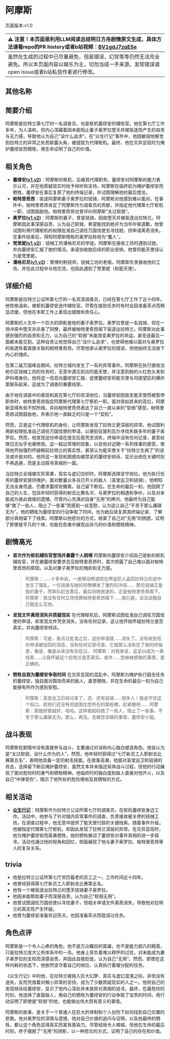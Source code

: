 # 阿摩斯
页面版本:v1.0
 

| :warning: 注意！本页面是利用LLM阅读总结明日方舟剧情原文生成，具体方法请看repo的PR history或者b站视频：[BV1gdJ7zqESe](https://www.bilibili.com/video/BV1gdJ7zqESe/)         |
|:----------------------------|
| 虽然在生成的过程中已尽量避免，但是错误，幻觉等等仍然无法完全避免。所以本页面内容以娱乐为主，切勿当成一手来源。发现错误请open issue或者b站私信作者进行修改。|



## 其他名称

## 简要介绍
阿摩斯是拉特兰第七厅的一名调查员，也是枢机蕾缪安的辅佐官。他在第七厅工作多年，为人温和，但内心深藏着因未能阻止妻子奥罗拉堕天并被驱逐而产生的自责与无力感，导致他认为自己“没什么追求”。在“众生行记”事件中，他因敏锐地察觉到拉特兰的异常之处而崭露头角，被提拔为代理枢机。最终，他在灾异显现时为掩护蕾缪安而牺牲，用生命证明了自己的价值。
## 相关角色
-   **蕾缪安([v1](char_4193_lemuen.md),[v2](../char_v3/char_4193_lemuen.md))**：阿摩斯的枢机，后被其代理职务。蕾缪安对阿摩斯的能力表示认可，并在他质疑现实时给予倾听和支持。阿摩斯在临终前为掩护蕾缪安而牺牲。蕾缪安在事后复原了他的终端记录，并试图理解他的最后想法。
-   **帕特里奇昂**：驱逐阿摩斯妻子奥罗拉的铳骑，阿摩斯对他感到难以面对。在事件中，帕特里奇昂肯定了阿摩斯作为调查员的贡献，并指定他代理第七厅枢机一职，试图鼓励他。帕特里奇昂也曾评价阿摩斯“太过软弱”。
-   **奥罗拉([v1](extended_char_ao_luo_la.md),[v2](../char_v3/extended_char_ao_luo_la.md))**：阿摩斯的妻子，曾是铳骑，因故堕天并被驱逐出拉特兰。阿摩斯因此事深感自责，认为自己软弱，希望能找到她并为当年吵架道歉。他曾试图利用代理枢机的权限批准自己调任万国信使去寻找她，但申请离奇消失。在事件结束后，得知阿摩斯牺牲的奥罗拉称他为“蠢人”。
-   **梵里妮([v1](extended_char_fan_li_ni.md),[v2](../char_v3/extended_char_fan_li_ni.md))**：铳械工坊潘格尼尼的学徒。阿摩斯在接收工坊时遇到过她，并向蕾缪安汇报了她的情况，承诺协助她后续的职业安排。他曾将能天使误认为是梵里妮。
-   **潘格尼尼([v1](extended_char_pan_ge_ni_ni.md),[v2](../char_v3/extended_char_pan_ge_ni_ni.md))**：黎博利制铳师，铳械工坊的老板。阿摩斯负责接收他的工坊，并在此过程中与他交流，也因此遇到了梵里妮（和能天使）。
## 详细介绍
阿摩斯是拉特兰公证所第七厅的一名资深调查员，已经在第七厅工作了近十四年。他性格温和，被枢机蕾缪安选作辅佐官。尽管在接到任务时有时会因准备茶点而稍显迟缓，但他在本职工作上表现出细致和责任心。

阿摩斯的人生中一个巨大的阴影是他的妻子奥罗拉。奥罗拉曾是一名铳骑，但在一场冲突中堕天并杀害了同僚，最终被帕特里奇昂阁下驱逐出拉特兰。阿摩斯对此事感到强烈的自责和无力，认为自己的“软弱”未能改变奥罗拉的命运，甚至连最后一面都未能见到。这种自责让他觉得自己“没什么追求”，也使得他难以面对与奥罗拉的驱逐有着直接关联的帕特里奇昂。尽管他承认奥罗拉的错误，但他始终无法放下内心的愧疚。

在第二届万国峰会期间，拉特兰城内发生了一系列异常事件。阿摩斯在执行接收法柏尔区铳械工坊的任务时，无意中遇见到访的能天使，并注意到她的火红色头发和萨科塔身份。他将这一信息向蕾缪安汇报，促使蕾缪安将能天使与司提望区的爆炸案联系起来，这成为了调查的重要线索。

由于他在调查中的表现和其在第七厅的资深地位，当蕾缪安因放走能天使而被暂停职务时，帕特里奇昂指定阿摩斯代理第七厅枢机一职。面对突如其来的高位，阿摩斯显得有些不知所措，并向帕特里奇昂表达了自己一直以来的“软弱”感受。帕特里奇昂试图鼓励他，并表示他一直缺乏的只是一个“契机”。

然而，正是这个代理枢机的身份，让阿摩斯发现了拉特兰更深层的异常。他试图利用新权限批准自己调任万国信使的申请，以便前往玻利瓦尔寻找失联多年的妻子奥罗拉。然而，他发现这份申请在提交后竟凭空消失，终端中没有任何记录，甚至权限日志似乎也被修改。这一超出常理的现象，以及他对近期一系列怪事的感受，使得他开始强烈怀疑眼前拉特兰的真实性，甚至认为能天使关于“拉特兰生病了”的说法或许是对的。他将这一发现和困惑向被禁足的蕾缪安倾诉，显示出他在关键时刻不再逃避，而是主动探寻真相的一面。

当拉特兰全城被灾异笼罩，现实与虚幻交织时，阿摩斯选择坚守岗位。他为执行任务的蕾缪安提供掩护，面对数量众多且已开火的敌人（圣堂巡卫和铳骑），他明知无法全身而退，仍要求蕾缪安撤离，自己留下断后。在生命的最后一刻，他回顾了自己的人生，包括年轻时获得的射击比赛名次、与奥罗拉的相遇和争吵，以及对未能成为彼此救赎的遗憾。尽管内心充满对自身“无用”的拷问，他最终为自己能够“救了一些人，阻止了一些事”而感到一丝宽慰，认为这让自己“不至于那么庸碌无为”。他的牺牲为蕾缪安的行动争取了时间，也为她后续复原其终端记录、了解部分真相留下了线索。阿摩斯以他悲壮的方式，结束了自己对“无用”的困惑，证明了即使是平凡的个体，也能在危难中展现出非凡的价值和牺牲精神。
## 剧情高光
*   **首次作为枢机辅佐官登场并暴露个人困境**
    阿摩斯向蕾缪安介绍自己是新的枢机辅佐官，并在被蕾缪安要求去见帕特里奇昂时，首次袒露了自己难以面对帕特里奇昂的原因，以及对妻子奥罗拉的愧疚和无力感。
    > 阿摩斯：......十多年前，一座移动修道院在押送犯人返回拉特兰的途中发生了骚乱，一位铳骑与她的同僚爆发了激烈的冲突...... 那位铳骑正是我的妻子，而率队赶去善后，最后将她放逐的，正是帕特里奇昂阁下。
    > 阿摩斯：我没有任何立场怪罪帕特里奇昂阁下......我只是，没法说服自己就这么见他。

*   **发现文件离奇消失并质疑现实**
    在代理枢机后，阿摩斯试图批准自己调任万国信使的申请，却发现文件凭空消失，没有任何记录，这让他开始怀疑拉特兰是否真实，并向蕾缪安倾诉。
    > 阿摩斯：可是，我点过批准之后，这份申请就......消失了。没有收到任何申请被驳回的消息，没有任何记录可查。它就那么消失在了我的终端里，像是、像是从来没有存在过。
    > 阿摩斯：对我来说，这足以成为一条线索......让我怀疑这个拉特兰是否真实。或许......您妹妹想做的事情，是正确的。

*   **牺牲自我为蕾缪安争取时间**
    在灾异显现的混乱中，阿摩斯为掩护执行狙击任务的蕾缪安，独自面对围攻而来的敌人，直至牺牲，并在生命的最后一刻为自己能够有所作为感到安慰。
    > 阿摩斯：圣堂巡卫已经过来了，还、还有铳骑......很多人！我会守住这个街口，趁他们还没有彻底围住您所在的那栋楼，赶紧撤吧......
    > 阿摩斯：那就好那就好，哈哈。这样我起码救了一些人，阻止了一些事，不至于那么庸碌无为。那么，再见。去做您该做的事情，蕾缪安小姐。
## 战斗表现
阿摩斯在剧情中没有直接参与战斗，主要通过对话和内心独白塑造角色。他自认为是“太过软弱，没什么作为的人”。然而，他年轻时获得过“七厅新员工入职射击比赛第五名”，表明他具备一定的射击技能。在故事高潮，他面对圣堂巡卫和铳骑的攻击，选择留下断后掩护蕾缪安，虽然文本并未描述具体战斗过程，但他的行动展现了面对危险时的勇气和牺牲精神。他临终时的独白提到敌人直接对他开火，以及自己“中弹受伤”，暗示了他所处的危险境地及其牺牲的方式。
## 相关活动
-   **[众生行记](../stories/act42side.md)**：阿摩斯作为拉特兰公证所第七厅的调查员，在枢机蕾缪安身边工作。活动中，他参与了针对城内异常事件的调查，负责接收被关停的铳械工坊。在调查过程中，他无意中提供了能天使行踪的关键线索。随着事件升级，他被指定代理第七厅枢机，却因此发现了拉特兰深层的异常。在灾异显现时，他为掩护蕾缪安而英勇牺牲，他的牺牲推动了蕾缪安对事件真相的进一步探寻。活动也通过他的视角和回忆，侧面展现了他与妻子奥罗拉、帕特里奇昂等人的复杂关系。
## trivia
*   他是拉特兰公证所第七厅资历最老的员工之一，工作时间近十四年。
*   他曾经获得第七厅新员工入职射击比赛第五名。
*   他有一个被驱逐出拉特兰的堕天铳骑妻子奥罗拉。
*   他因未能帮助妻子而深感自责，认为自己“软弱无用”。
*   他曾试图调任万国信使以寻找妻子，但相关申请文件离奇消失，导致他对拉特兰的真实性产生怀疑。
*   他曾为蕾缪安准备欢迎茶点，也因准备茶点而耽误过任务。
## 角色点评
阿摩斯是一个令人心疼的角色。他不是万众瞩目的英雄，也不是能力超凡的精英，只是拉特兰庞大公务体系中的一员。他身上背负着难以释怀的过往，对未能成为妻子奥罗拉的支柱而深感自责，并因此自我贬低，认为自己“无用”。然而，即使在这样内耗的状态下，他依然坚守着自己的岗位，认真执行着被分配的任务。

《众生行记》中的他，在拉特兰被拖入巨大幻梦、真实与虚幻混淆之际，非但没有迷失，反而凭借着对微小异常的坚持，成为了少数质疑现实的人之一。他将自己的发现倾诉给蕾缪安，显示了他内心深处并未放弃对真相的追寻。最终，在最危险的时刻，他选择了直面敌人，用自己的牺牲为蕾缪安的行动争取了宝贵的时间，用行动证明了即使是“软弱”的他，也能做出伟大而有意义的事情。

阿摩斯的故事，是关于一个普通人在巨大的体制和个人创伤下如何找到自己位置的悲歌。他对奥罗拉的深情与遗憾，他对自己价值的追问与证明，以及他最终的牺牲，都让这个角色显得真实而富有感染力。尽管结局令人唏嘘，但他在生命的最后时刻，终于摆脱了“无用”的阴影，以一种悲壮的方式，证明了自己的存在和价值。